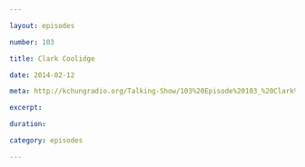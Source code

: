 ```yaml
---

layout: episodes

number: 103

title: Clark Coolidge

date: 2014-02-12

meta: http://kchungradio.org/Talking-Show/103%20Episode%20103_%20Clark%20Coolidge.mp3

excerpt: 

duration: 

category: episodes

---
```



